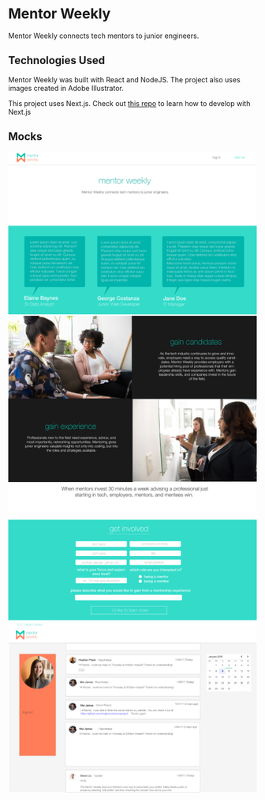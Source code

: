# Mentor Weekly

Mentor Weekly connects tech mentors to junior engineers.

## Technologies Used

Mentor Weekly was built with React and NodeJS. The project also uses images created in Adobe Illustrator.

This project uses Next.js.
Check out [this repo](https://github.com/zeit/next.js/) to learn how to develop with Next.js

## Mocks
![Mentor Weekly mockup page 1](./images/mentor-mockups-1.jpg)
![Mentor Weekly mockup page 2](./images/mentor-mockups-2.jpg)
![Mentor Weekly mockup page 3](./images/mentor-mockups-3.jpg)
![Mentor Weekly mockup page 4](./images/mentor-mockups-4.jpg)
